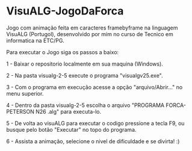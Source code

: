 # VisuALG-JogoDaForca
Jogo com animação feita em caracteres framebyframe na linguagem VisuALG (Portugol), desenvolvido por mim no curso de Tecnico em informatica na ETC/PG.

Para executar o Jogo siga os passos a baixo:

1 - Baixar o repositorio localmente em sua maquina (Windows).

2 - Na pasta visualg-2-5 execute o programa "visualgv25.exe".

3 - Com o programa em execução acesse a opção "arquivo/Abrir..." no menu superior.

4 - Dentro da pasta visualg-2-5 escolha o arquivo "PROGRAMA FORCA- PETERSON N26 .alg" para executa-lo.

5 - De volta ao visuALG para executar o codigo pressione a tecla F9, ou busque pelo botão "Executar" no topo do programa.

6 - Assista a animação, selecione o nivel de dificuldade e se divirta! :)
